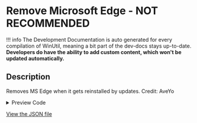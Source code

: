 # Remove Microsoft Edge - NOT RECOMMENDED


!!! info
     The Development Documentation is auto generated for every compilation of WinUtil, meaning a bit part of the dev-docs stays up-to-date. **Developers do have the ability to add custom content, which won't be updated automatically.**


## Description

Removes MS Edge when it gets reinstalled by updates. Credit: AveYo

<!-- BEGIN CUSTOM CONTENT -->

<!-- END CUSTOM CONTENT -->

<details>
<summary>Preview Code</summary>

```json
{
  "Content": "Remove Microsoft Edge - NOT RECOMMENDED",
  "Description": "Removes MS Edge when it gets reinstalled by updates. Credit: AveYo",
  "category": "z__Advanced Tweaks - CAUTION",
  "panel": "1",
  "Order": "a029_",
  "InvokeScript": [
    "\r\n        #:: Standalone script by AveYo Source: https://raw.githubusercontent.com/AveYo/fox/main/Edge_Removal.bat\r\n        Invoke-WebRequest -Uri \"https://raw.githubusercontent.com/ChrisTitusTech/winutil/main/edgeremoval.bat\" -OutFile \"$ENV:TEMP\\edgeremoval.bat\"\r\n        Start-Process $ENV:temp\\edgeremoval.bat\r\n        "
  ],
  "UndoScript": [
    "\r\n      Write-Host \"Install Microsoft Edge\"\r\n      Start-Process -FilePath winget -ArgumentList \"install -e --accept-source-agreements --accept-package-agreements --silent Microsoft.Edge \" -NoNewWindow -Wait\r\n      "
  ]
}
```
</details>



<!-- BEGIN SECOND CUSTOM CONTENT -->

<!-- END SECOND CUSTOM CONTENT -->

[View the JSON file](https://github.com/ChrisTitusTech/winutil/tree/main/config/tweaks.json)

